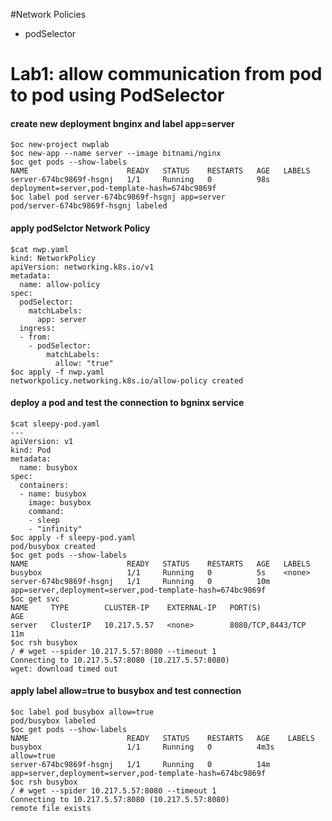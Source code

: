#Network Policies

- podSelector

# Lab1: allow communication from  pod to pod using PodSelector

#### create new deployment bnginx and label app=server
```
$oc new-project nwplab
$oc new-app --name server --image bitnami/nginx
$oc get pods --show-labels 
NAME                      READY   STATUS    RESTARTS   AGE   LABELS
server-674bc9869f-hsgnj   1/1     Running   0          98s   deployment=server,pod-template-hash=674bc9869f
$oc label pod server-674bc9869f-hsgnj app=server
pod/server-674bc9869f-hsgnj labeled
```

#### apply podSelctor Network Policy

```
$cat nwp.yaml 
kind: NetworkPolicy
apiVersion: networking.k8s.io/v1
metadata:
  name: allow-policy
spec:
  podSelector: 
    matchLabels:
      app: server
  ingress:
  - from:
    - podSelector: 
        matchLabels:
          allow: "true"
$oc apply -f nwp.yaml 
networkpolicy.networking.k8s.io/allow-policy created
```

#### deploy a pod and test the connection to bgninx service

```
$cat sleepy-pod.yaml 
---
apiVersion: v1
kind: Pod
metadata:
  name: busybox
spec:
  containers:
  - name: busybox
    image: busybox
    command:
    - sleep
    - "infinity"
$oc apply -f sleepy-pod.yaml 
pod/busybox created
$oc get pods --show-labels 
NAME                      READY   STATUS    RESTARTS   AGE   LABELS
busybox                   1/1     Running   0          5s    <none>
server-674bc9869f-hsgnj   1/1     Running   0          10m   app=server,deployment=server,pod-template-hash=674bc9869f
$oc get svc
NAME     TYPE        CLUSTER-IP    EXTERNAL-IP   PORT(S)             AGE
server   ClusterIP   10.217.5.57   <none>        8080/TCP,8443/TCP   11m
$oc rsh busybox
/ # wget --spider 10.217.5.57:8080 --timeout 1
Connecting to 10.217.5.57:8080 (10.217.5.57:8080)
wget: download timed out
```

#### apply label allow=true to busybox and test connection

```
$oc label pod busybox allow=true
pod/busybox labeled
$oc get pods --show-labels 
NAME                      READY   STATUS    RESTARTS   AGE    LABELS
busybox                   1/1     Running   0          4m3s   allow=true
server-674bc9869f-hsgnj   1/1     Running   0          14m    app=server,deployment=server,pod-template-hash=674bc9869f
$oc rsh busybox
/ # wget --spider 10.217.5.57:8080 --timeout 1
Connecting to 10.217.5.57:8080 (10.217.5.57:8080)
remote file exists
```
